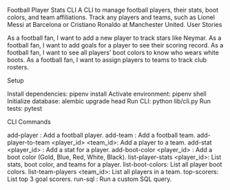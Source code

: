 Football Player Stats CLI
A CLI to manage football players, their stats, boot colors, and team affiliations. Track any players and teams, such as Lionel Messi at Barcelona or Cristiano Ronaldo at Manchester United.
User Stories

As a football fan, I want to add a new player to track stars like Neymar.
As a football fan, I want to add goals for a player to see their scoring record.
As a football fan, I want to see all players’ boot colors to know who wears white boots.
As a football fan, I want to assign players to teams to track club rosters.

Setup

Install dependencies: pipenv install
Activate environment: pipenv shell
Initialize database: alembic upgrade head
Run CLI: python lib/cli.py
Run tests: pytest

CLI Commands

add-player <name>: Add a football player.
add-team <name>: Add a football team.
add-player-to-team <player_id> <team_id>: Add a player to a team.
add-stat <player_id> <goals> <assists>: Add a stat for a player.
add-boot-color <player_id> <color>: Add a boot color (Gold, Blue, Red, White, Black).
list-player-stats <player_id>: List stats, boot color, and teams for a player.
list-boot-colors: List all player boot colors.
list-team-players <team_id>: List all players in a team.
top-scorers: List top 3 goal scorers.
run-sql <query>: Run a custom SQL query.



